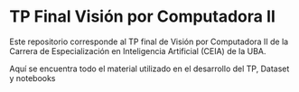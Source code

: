 # TP Final Visión por Computadora II

Este repositorio corresponde al TP final de Visión por Computadora II de la Carrera de Especialización en Inteligencia Artificial (CEIA) de la UBA. 

Aquí se encuentra todo el material utilizado en el desarrollo del TP, Dataset y notebooks


